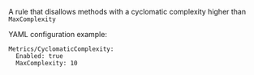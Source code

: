 A rule that disallows methods with a cyclomatic complexity higher than `MaxComplexity`

YAML configuration example:

```
Metrics/CyclomaticComplexity:
  Enabled: true
  MaxComplexity: 10
```
